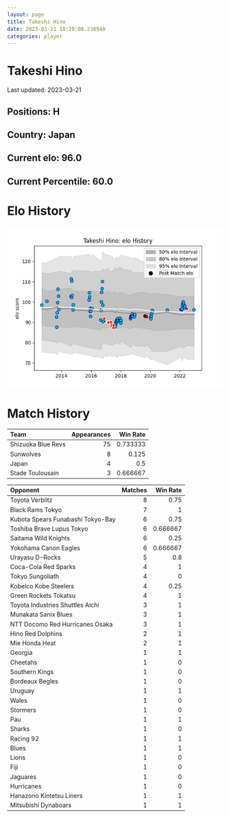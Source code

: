 ```yaml
---  
layout: page  
title: Takeshi Hino  
date: 2023-03-21 18:29:08.238940  
categories: player  
---
```

# Takeshi Hino


Last updated: 2023-03-21
## Positions: H

## Country: Japan

## Current elo: 96.0

## Current Percentile: 60.0

# Elo History


![elo history](history_TakeshiHino.png)
# Match History


| Team               |   Appearances |   Win Rate |
|:-------------------|--------------:|-----------:|
| Shizuoka Blue Revs |            75 |   0.733333 |
| Sunwolves          |             8 |   0.125    |
| Japan              |             4 |   0.5      |
| Stade Toulousain   |             3 |   0.666667 |

| Opponent                          |   Matches |   Win Rate |
|:----------------------------------|----------:|-----------:|
| Toyota Verblitz                   |         8 |   0.75     |
| Black Rams Tokyo                  |         7 |   1        |
| Kubota Spears Funabashi Tokyo-Bay |         6 |   0.75     |
| Toshiba Brave Lupus Tokyo         |         6 |   0.666667 |
| Saitama Wild Knights              |         6 |   0.25     |
| Yokohama Canon Eagles             |         6 |   0.666667 |
| Urayasu D-Rocks                   |         5 |   0.8      |
| Coca-Cola Red Sparks              |         4 |   1        |
| Tokyo Sungoliath                  |         4 |   0        |
| Kobelco Kobe Steelers             |         4 |   0.25     |
| Green Rockets Tokatsu             |         4 |   1        |
| Toyota Industries Shuttles Aichi  |         3 |   1        |
| Munakata Sanix Blues              |         3 |   1        |
| NTT Docomo Red Hurricanes Osaka   |         3 |   1        |
| Hino Red Dolphins                 |         2 |   1        |
| Mie Honda Heat                    |         2 |   1        |
| Georgia                           |         1 |   1        |
| Cheetahs                          |         1 |   0        |
| Southern Kings                    |         1 |   0        |
| Bordeaux Begles                   |         1 |   0        |
| Uruguay                           |         1 |   1        |
| Wales                             |         1 |   0        |
| Stormers                          |         1 |   0        |
| Pau                               |         1 |   1        |
| Sharks                            |         1 |   0        |
| Racing 92                         |         1 |   1        |
| Blues                             |         1 |   1        |
| Lions                             |         1 |   0        |
| Fiji                              |         1 |   0        |
| Jaguares                          |         1 |   0        |
| Hurricanes                        |         1 |   0        |
| Hanazono Kintetsu Liners          |         1 |   1        |
| Mitsubishi Dynaboars              |         1 |   1        |